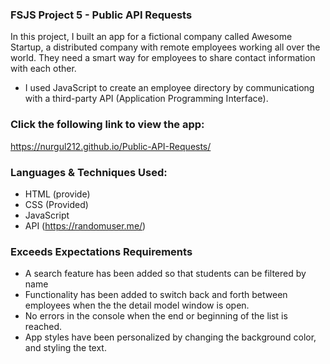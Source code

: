 ### FSJS Project 5 - Public API Requests
In this project, I built an app for a fictional company called Awesome Startup, a distributed company with remote employees working all over the world. They need a smart way for employees to share contact information with each other.

- I used JavaScript to create an employee directory by communicationg with a third-party API (Application Programming Interface).

### Click the following link to view the app:
https://nurgul212.github.io/Public-API-Requests/

### Languages & Techniques Used: 
- HTML (provide)
- CSS (Provided)
- JavaScript
- API (https://randomuser.me/)

### Exceeds Expectations Requirements
- A search feature has been added so that students can be filtered by name
- Functionality has been added to switch back and forth between employees when the the detail model window is open.
- No errors in the console when the end or beginning of the list is reached.
- App styles have been personalized by changing the background color, and styling the text.

